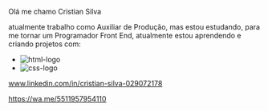 Olá me chamo Cristian Silva

atualmente trabalho como Auxiliar de Produção, mas estou estudando, para me tornar um Programador Front End, atualmente estou aprendendo e criando projetos com:
<br>

- <img src="https://img.shields.io/badge/HTML5-E34F26?style=for-the-badge&logo=html5&logoColor=white" alt="html-logo" />
- <img src="https://img.shields.io/badge/CSS3-1572B6?style=for-the-badge&logo=css3&logoColor=white" alt="css-logo" /> 

www.linkedin.com/in/cristian-silva-029072178

https://wa.me/5511957954110

